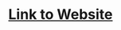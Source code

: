 <div align="center">
  <h1><a href="https://gamingoninsulin.github.io/RetroGamesLaboratory/">Link to Website</a></h1>
</div>
